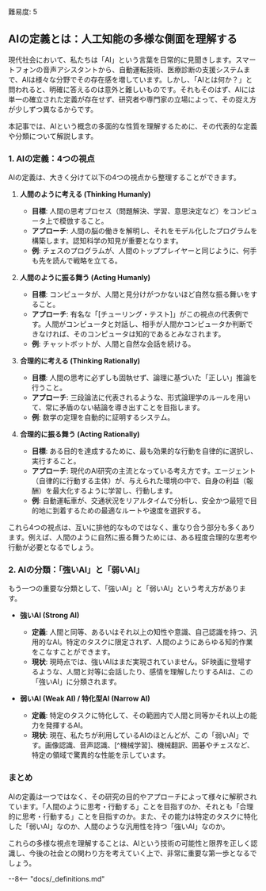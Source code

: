 [//]: # (AIの定義)
難易度: 5
## AIの定義とは：人工知能の多様な側面を理解する

現代社会において、私たちは「AI」という言葉を日常的に見聞きします。スマートフォンの音声アシスタントから、自動運転技術、医療診断の支援システムまで、AIは様々な分野でその存在感を増しています。しかし、「AIとは何か？」と問われると、明確に答えるのは意外と難しいものです。それもそのはず、AIには単一の確立された定義が存在せず、研究者や専門家の立場によって、その捉え方が少しずつ異なるからです。

本記事では、AIという概念の多面的な性質を理解するために、その代表的な定義や分類について解説します。

### 1. AIの定義：4つの視点

AIの定義は、大きく分けて以下の4つの視点から整理することができます。

1.  **人間のように考える (Thinking Humanly)**
    *   **目標**: 人間の思考プロセス（問題解決、学習、意思決定など）をコンピュータ上で模倣すること。
    *   **アプローチ**: 人間の脳の働きを解明し、それをモデル化したプログラムを構築します。認知科学の知見が重要となります。
    *   **例**: チェスのプログラムが、人間のトッププレイヤーと同じように、何手も先を読んで戦略を立てる。

2.  **人間のように振る舞う (Acting Humanly)**
    *   **目標**: コンピュータが、人間と見分けがつかないほど自然な振る舞いをすること。
    *   **アプローチ**: 有名な「[チューリング・テスト]」がこの視点の代表例です。人間がコンピュータと対話し、相手が人間かコンピュータか判断できなければ、そのコンピュータは知的であるとみなされます。
    *   **例**: チャットボットが、人間と自然な会話を続ける。

3.  **合理的に考える (Thinking Rationally)**
    *   **目標**: 人間の思考に必ずしも固執せず、論理に基づいた「正しい」推論を行うこと。
    *   **アプローチ**: 三段論法に代表されるような、形式論理学のルールを用いて、常に矛盾のない結論を導き出すことを目指します。
    *   **例**: 数学の定理を自動的に証明するシステム。

4.  **合理的に振る舞う (Acting Rationally)**
    *   **目標**: ある目的を達成するために、最も効果的な行動を自律的に選択し、実行すること。
    *   **アプローチ**: 現代のAI研究の主流となっている考え方です。エージェント（自律的に行動する主体）が、与えられた環境の中で、自身の利益（報酬）を最大化するように学習し、行動します。
    *   **例**: 自動運転車が、交通状況をリアルタイムで分析し、安全かつ最短で目的地に到着するための最適なルートや速度を選択する。

これら4つの視点は、互いに排他的なものではなく、重なり合う部分も多くあります。例えば、人間のように自然に振る舞うためには、ある程度合理的な思考や行動が必要となるでしょう。

### 2. AIの分類：「強いAI」と「弱いAI」

もう一つの重要な分類として、「強いAI」と「弱いAI」という考え方があります。

*   **強いAI (Strong AI)**
    *   **定義**: 人間と同等、あるいはそれ以上の知性や意識、自己認識を持つ、汎用的なAI。特定のタスクに限定されず、人間のようにあらゆる知的作業をこなすことができます。
    *   **現状**: 現時点では、強いAIはまだ実現されていません。SF映画に登場するような、人間と対等に会話したり、感情を理解したりするAIは、この「強いAI」に分類されます。

*   **弱いAI (Weak AI) / 特化型AI (Narrow AI)**
    *   **定義**: 特定のタスクに特化して、その範囲内で人間と同等かそれ以上の能力を発揮するAI。
    *   **現状**: 現在、私たちが利用しているAIのほとんどが、この「弱いAI」です。画像認識、音声認識、[^機械学習]、機械翻訳、囲碁やチェスなど、特定の領域で驚異的な性能を示しています。

### まとめ

AIの定義は一つではなく、その研究の目的やアプローチによって様々に解釈されています。「人間のように思考・行動する」ことを目指すのか、それとも「合理的に思考・行動する」ことを目指すのか。また、その能力は特定のタスクに特化した「弱いAI」なのか、人間のような汎用性を持つ「強いAI」なのか。

これらの多様な視点を理解することは、AIという技術の可能性と限界を正しく認識し、今後の社会との関わり方を考えていく上で、非常に重要な第一歩となるでしょう。

--8<-- "docs/_definitions.md"